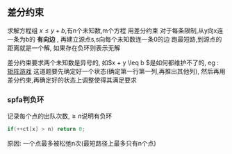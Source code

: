 ## 差分约束
求解方程组 $x \leq y +  b$,有n个未知数,m个方程
用差分约束
对于每条限制,从y向x连一条为b的 **有向边** ,
再建立源点s,s向每个未知数连一条0的边
跑最短路,到源点的距离就是一个解,
如果存在负环则表示无解

差分约束要求两个未知数是异号的,
如$x + y \leq b $是如何都维护不了的,
eg : [矩阵游戏](https://www.luogu.com.cn/problem/P7515)
这道题要先确定好一个状态(确定第一行第一列,再推出其他列),
然后再用差分约束,再确定好的状态上调整使得其满足要求
### spfa判负环
记录每个点的出队次数,$\geq n$说明有负环
```cpp
if(++ct[x] > n) return 0;
```
原因: 一个点最多被松弛n次(最短路径上最多只有n个点)